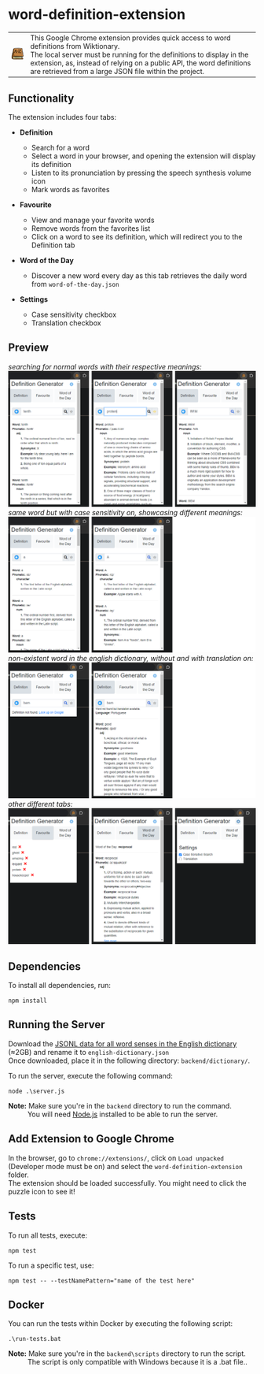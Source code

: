 # word-definition-extension

<table>
  <tr>
    <td><img src="https://raw.githubusercontent.com/danialjivraj/word-definition-extension/main/githubPreviews/dictionary.png" alt="dictionary image" /></td>
    <td style="text-align: left;">This Google Chrome extension provides quick access to word definitions from Wiktionary. <br> The local server must be running for the definitions to display in the extension, as, instead of relying on a public API, the word definitions are retrieved from a large JSON file within the project.
</td>
  </tr>
</table>

## Functionality

The extension includes four tabs:

- **Definition**

  - Search for a word
  - Select a word in your browser, and opening the extension will display its definition
  - Listen to its pronunciation by pressing the speech synthesis volume icon
  - Mark words as favorites

- **Favourite**

  - View and manage your favorite words
  - Remove words from the favorites list
  - Click on a word to see its definition, which will redirect you to the Definition tab

- **Word of the Day**

  - Discover a new word every day as this tab retrieves the daily word from `word-of-the-day.json`

- **Settings**
  - Case sensitivity checkbox
  - Translation checkbox

## Preview

_searching for normal words with their respective meanings:_
![searchingWords](https://raw.githubusercontent.com/danialjivraj/word-definition-extension/main/githubPreviews/searchingWords.png)
_same word but with case sensitivity on, showcasing different meanings:_
![searchingWords](https://raw.githubusercontent.com/danialjivraj/word-definition-extension/main/githubPreviews/caseSensitivity.png)
_non-existent word in the english dictionary, without and with translation on:_
![searchingWords](https://raw.githubusercontent.com/danialjivraj/word-definition-extension/main/githubPreviews/translation.png)
_other different tabs:_
![searchingWords](https://raw.githubusercontent.com/danialjivraj/word-definition-extension/main/githubPreviews/differentTabs.png)

## Dependencies

To install all dependencies, run:

```
npm install
```

## Running the Server

Download the [JSONL data for all word senses in the English dictionary](https://kaikki.org/dictionary/English/index.html) (≈2GB) and rename it to `english-dictionary.json` <br>
Once downloaded, place it in the following directory: `backend/dictionary/`.

To run the server, execute the following command:

```
node .\server.js
```

**Note:** Make sure you're in the `backend` directory to run the command. <br>
&nbsp;&nbsp;&nbsp;&nbsp;&nbsp;&nbsp;&nbsp;&nbsp;&nbsp;
You will need [Node.js](https://nodejs.org/en/download) installed to be able to run the server.

## Add Extension to Google Chrome

In the browser, go to `chrome://extensions/`, click on `Load unpacked` (Developer mode must be on) and select the `word-definition-extension` folder. <br>
The extension should be loaded successfully. You might need to click the puzzle icon to see it!

## Tests

To run all tests, execute:

```
npm test
```

To run a specific test, use:

```
npm test -- --testNamePattern="name of the test here"
```

## Docker

You can run the tests within Docker by executing the following script:

```
.\run-tests.bat
```

**Note:** Make sure you're in the `backend\scripts` directory to run the script. <br>
&nbsp;&nbsp;&nbsp;&nbsp;&nbsp;&nbsp;&nbsp;&nbsp;&nbsp;
The script is only compatible with Windows because it is a .bat file..
